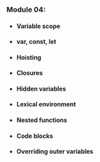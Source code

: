 ### Module 04:
- #### Variable scope
- #### var, const, let
- #### Hoisting
- #### Closures
- #### Hidden variables
- #### Lexical environment
- #### Nested functions
- #### Code blocks
- #### Overriding outer variables

